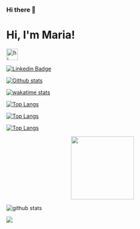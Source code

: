 ### Hi there 👋

# Hi, I'm Maria! 
<img alt="hi" src="https://emojis.slackmojis.com/emojis/images/1572027739/6832/blob_cheer.png?1572027739" width="30"/>


[![Linkedin Badge](https://img.shields.io/badge/-LinkedIn-blue?style=flat-square&logo=Linkedin&logoColor=white&link=https://www.linkedin.com/in/maria-victor/)](https://www.linkedin.com/in/maria-victor/)

[![Github stats](https://github-readme-stats.vercel.app/api?username=Maryvictor)](https://github.com/Maryvictor/github-readme-stats)

[![wakatime stats](https://github-readme-stats.vercel.app/api/wakatime?username=Maryvictor)](https://github.com/Maryvictor/github-readme-stats)

[![Top Langs](https://github-readme-stats.vercel.app/api/top-langs/?username=Maryvictor)](https://github.com/Maryvictor/github-readme-stats)

[![Top Langs](https://github-readme-stats.vercel.app/api/top-langs/?username=Maryvictor&langs_count=8)](https://github.com/Maryvictor/github-readme-stats)

[![Top Langs](https://github-readme-stats.vercel.app/api/top-langs/?username=Maryvictor&layout=compact)](https://github.com/Maryvictor/github-readme-stats)

<p align="center">
  <a href="https://github.com/anuraghazra/github-readme-stats">
    <img
      align="center"
      height="165"
      src="https://github-readme-stats.vercel.app/api?username=Maryvictor&count_private=true&show_icons=true&custom_title=Github%20Status&hide=issues&theme=blueberry"
    />
  </a>
</p>


![github stats](https://github-readme-stats.vercel.app/api?username=Maryvictor&show_icons=true&theme=radical)










 
 <img src="https://img.shields.io/badge/Medium-12100E?style=for-the-badge&logo=medium&logoColor=white" />
<!--
**Maryvictor/Maryvictor** is a ✨ _special_ ✨ repository because its `README.md` (this file) appears on your GitHub profile.

Here are some ideas to get you started:

- 🔭 I’m currently working on ...
- 🌱 I’m currently learning ...
- 👯 I’m looking to collaborate on ...
- 🤔 I’m looking for help with ...
- 💬 Ask me about ...
- 📫 How to reach me: ...
- 😄 Pronouns: ...
- ⚡ Fun fact: ...
-->
